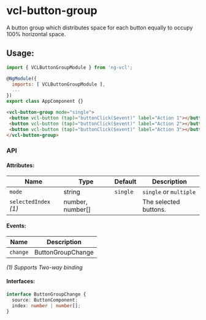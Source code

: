 # vcl-button-group

A button group which distributes space for each button equally to occupy 100% horizontal space.

## Usage:

```js
import { VCLButtonGroupModule } from 'ng-vcl';

@NgModule({
  imports: [ VCLButtonGroupModule ],
  ...
})
export class AppComponent {}
```

 ```html
<vcl-button-group mode="single">
  <button vcl-button (tap)="buttonClick($event)" label="Action 1"></button>
  <button vcl-button (tap)="buttonClick($event)" label="Action 2"></button>
  <button vcl-button (tap)="buttonClick($event)" label="Action 3"></button>
</vcl-button-group>
 ```

### API

#### Attributes:

| Name                  | Type                   | Default  | Description
| --------------------- | ---------------------- | -------- |--------------
| `mode`                | string                 | `single` | `single` or `multiple`
| `selectedIndex` *(1)* | number, number[]       |          | The selected buttons.

#### Events:

| Name                | Description
| ------------        | --------------
| `change`            | ButtonGroupChange         |          | Selected buttons change

*(1) Supports Two-way binding*

#### Interfaces:

```ts
interface ButtonGroupChange {
  source: ButtonComponent;
  index: number | number[];
}
```
